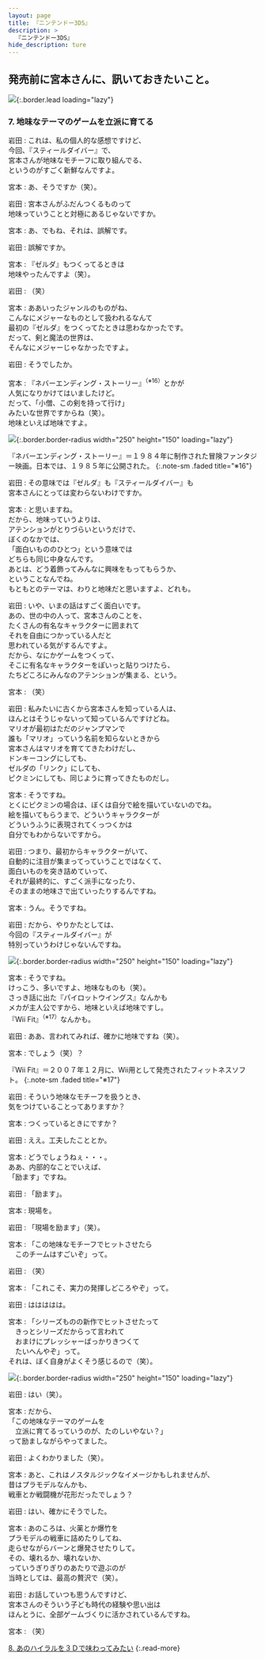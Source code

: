 ```yaml
---
layout: page
title: 『ニンテンドー3DS』
description: >
  『ニンテンドー3DS』
hide_description: ture
---
```


## 発売前に宮本さんに、訊いておきたいこと。

![](/interviews/jp/3ds/hardware/vol5/img/mainvisual7.jpg){:.border.lead loading="lazy"}

### 7. 地味なテーマのゲームを立派に育てる

岩田
: これは、私の個人的な感想ですけど、<br>今回、『スティールダイバー』で、<br>宮本さんが地味なモチーフに取り組んでる、<br>というのがすごく新鮮なんですよ。

宮本
: あ、そうですか（笑）。

岩田
: 宮本さんがふだんつくるものって<br>地味っていうことと対極にあるじゃないですか。

宮本
: あ、でもね、それは、誤解です。

岩田
: 誤解ですか。

宮本
: 『ゼルダ』もつくってるときは<br>地味やったんですよ（笑）。

岩田
: （笑）

宮本
: ああいったジャンルのものがね、<br>こんなにメジャーなものとして扱われるなんて<br>最初の『ゼルダ』をつくってたときは思わなかったです。<br>だって、剣と魔法の世界は、<br>そんなにメジャーじゃなかったですよ。

岩田
: そうでしたか。

宮本
: 『ネバーエンディング・ストーリー』<sup>（※16）</sup>とかが<br>人気になりかけてはいましたけど。<br>だって、「小僧、この剣を持って行け」<br>みたいな世界ですからね（笑）。<br>地味といえば地味ですよ。

![](/interviews/jp/3ds/hardware/vol5/img/photo14.jpg){:.border.border-radius width="250" height="150"  loading="lazy"}

『ネバーエンディング・ストーリー』＝１９８４年に制作された冒険ファンタジー映画。日本では、１９８５年に公開された。
{:.note-sm .faded title="※16"}

岩田
: その意味では『ゼルダ』も『スティールダイバー』も<br>宮本さんにとっては変わらないわけですか。

宮本
: と思いますね。<br>だから、地味っていうよりは、<br>アテンションがとりづらいというだけで、<br>ぼくのなかでは、<br>「面白いもののひとつ」という意味では<br>どちらも同じ中身なんです。<br>あとは、どう着飾ってみんなに興味をもってもらうか、<br>ということなんでね。<br>もともとのテーマは、わりと地味だと思いますよ、どれも。

岩田
: いや、いまの話はすごく面白いです。<br>あの、世の中の人って、宮本さんのことを、<br>たくさんの有名なキャラクターに囲まれて<br>それを自由につかっている人だと<br>思われている気がするんですよ。<br>だから、なにかゲームをつくって、<br>そこに有名なキャラクターをぽいっと貼りつけたら、<br>たちどころにみんなのアテンションが集まる、という。

宮本
: （笑）

岩田
: 私みたいに古くから宮本さんを知っている人は、<br>ほんとはそうじゃないって知っているんですけどね。<br>マリオが最初はただのジャンプマンで<br>誰も「マリオ」っていう名前を知らないときから<br>宮本さんはマリオを育ててきたわけだし、<br>ドンキーコングにしても、<br>ゼルダの「リンク」にしても、<br>ピクミンにしても、同じように育ってきたものだし。

宮本
: そうですね。<br>とくにピクミンの場合は、ぼくは自分で絵を描いていないのでね。<br>絵を描いてもらうまで、どういうキャラクターが<br>どういうふうに表現されてくっつくかは<br>自分でもわからないですから。

岩田
: つまり、最初からキャラクターがいて、<br>自動的に注目が集まってっていうことではなくて、<br>面白いものを突き詰めていって、<br>それが最終的に、すごく派手になったり、<br>そのままの地味さで出ていったりするんですね。

宮本
: うん。そうですね。

岩田
: だから、やりかたとしては、<br>今回の『スティールダイバー』が<br>特別っていうわけじゃないんですね。

![](/interviews/jp/3ds/hardware/vol5/img/photo15.jpg){:.border.border-radius width="250" height="150"  loading="lazy"}

宮本
: そうですね。<br>けっこう、多いですよ、地味なものも（笑）。<br>さっき話に出た『パイロットウイングス』なんかも<br>メカが主人公ですから、地味といえば地味ですし。<br>『Wii Fit』<sup>（※17）</sup>なんかも。

岩田
: ああ、言われてみれば、確かに地味ですね（笑）。

宮本
: でしょう（笑）？

『Wii Fit』＝２００７年１２月に、Wii用として発売されたフィットネスソフト。
{:.note-sm .faded title="※17"}

岩田
: そういう地味なモチーフを扱うとき、<br>気をつけていることってありますか？

宮本
: つくっているときにですか？

岩田
: ええ。工夫したこととか。

宮本
: どうでしょうねぇ・・・。<br>ああ、内部的なことでいえば、<br>「励ます」ですね。

岩田
: 「励ます」。

宮本
: 現場を。

岩田
: 「現場を励ます」（笑）。

宮本
: 「この地味なモチーフでヒットさせたら<br>　このチームはすごいぞ」って。

岩田
: （笑）

宮本
: 「これこそ、実力の発揮しどころやぞ」って。

岩田
: ははははは。

宮本
: 「シリーズものの新作でヒットさせたって<br>　きっとシリーズだからって言われて<br>　おまけにプレッシャーばっかりきつくて<br>　たいへんやぞ」って。<br>それは、ぼく自身がよくそう感じるので（笑）。

![](/interviews/jp/3ds/hardware/vol5/img/photo16.jpg){:.border.border-radius width="250" height="150"  loading="lazy"}

岩田
: はい（笑）。

宮本
: だから、<br>「この地味なテーマのゲームを<br>　立派に育てるっていうのが、たのしいやない？」<br>って励ましながらやってました。

岩田
: よくわかりました（笑）。

宮本
: あと、これはノスタルジックなイメージかもしれませんが、<br>昔はプラモデルなんかも、<br>戦車とか戦闘機が花形だったでしょう？

岩田
: はい、確かにそうでした。

宮本
: あのころは、火薬とか爆竹を<br>プラモデルの戦車に詰めたりしてね、<br>走らせながらバーンと爆発させたりして。<br>その、壊れるか、壊れないか、<br>っていうぎりぎりのあたりで遊ぶのが<br>当時としては、最高の贅沢で（笑）。

岩田
: お話していつも思うんですけど、<br>宮本さんのそういう子ども時代の経験や思い出は<br>ほんとうに、全部ゲームづくりに活かされているんですね。

宮本
: （笑）

[8. あのハイラルを３Ｄで味わってみたい](8.md)
{:.read-more}


